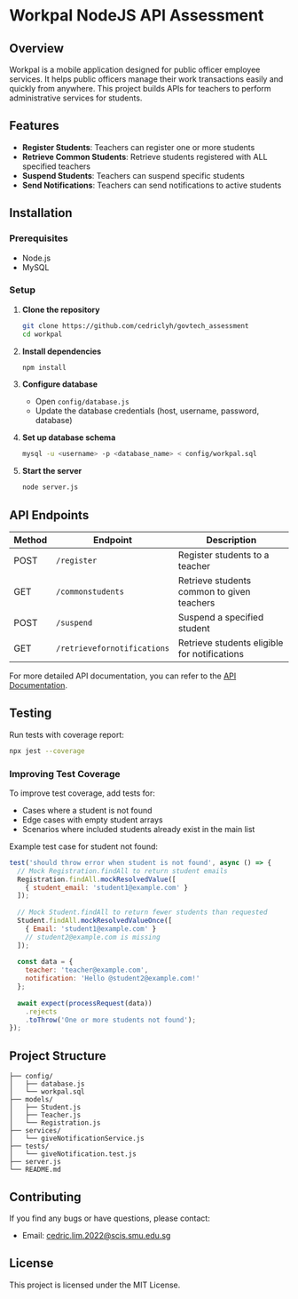 # Workpal NodeJS API Assessment

## Overview

Workpal is a mobile application designed for public officer employee services. It helps public officers manage their work transactions easily and quickly from anywhere. This project builds APIs for teachers to perform administrative services for students.

## Features

- **Register Students**: Teachers can register one or more students
- **Retrieve Common Students**: Retrieve students registered with ALL specified teachers
- **Suspend Students**: Teachers can suspend specific students
- **Send Notifications**: Teachers can send notifications to active students

## Installation

### Prerequisites

- Node.js
- MySQL

### Setup

1. **Clone the repository**
   ```bash
   git clone https://github.com/cedriclyh/govtech_assessment
   cd workpal
   ```

2. **Install dependencies**
   ```bash
   npm install
   ```

3. **Configure database**
   - Open `config/database.js`
   - Update the database credentials (host, username, password, database)

4. **Set up database schema**
   ```bash
   mysql -u <username> -p <database_name> < config/workpal.sql
   ```

5. **Start the server**
   ```bash
   node server.js
   ```

## API Endpoints

| Method | Endpoint                  | Description                                           |
|--------|---------------------------|-------------------------------------------------------|
| POST   | `/register`                | Register students to a teacher                       |
| GET    | `/commonstudents`          | Retrieve students common to given teachers           |
| POST   | `/suspend`                 | Suspend a specified student                          |
| GET    | `/retrievefornotifications`| Retrieve students eligible for notifications         |

For more detailed API documentation, you can refer to the [API Documentation](https://docs.google.com/document/d/1m9R7nmK01g0XzLeWIUsoKzdLrqanKzznUFFAgTMvs48/edit?usp=sharing).

## Testing

Run tests with coverage report:

```bash
npx jest --coverage
```

### Improving Test Coverage

To improve test coverage, add tests for:
- Cases where a student is not found
- Edge cases with empty student arrays
- Scenarios where included students already exist in the main list

Example test case for student not found:
```javascript
test('should throw error when student is not found', async () => {
  // Mock Registration.findAll to return student emails
  Registration.findAll.mockResolvedValue([
    { student_email: 'student1@example.com' }
  ]);
  
  // Mock Student.findAll to return fewer students than requested
  Student.findAll.mockResolvedValueOnce([
    { Email: 'student1@example.com' }
    // student2@example.com is missing
  ]);
  
  const data = {
    teacher: 'teacher@example.com',
    notification: 'Hello @student2@example.com!'
  };
  
  await expect(processRequest(data))
    .rejects
    .toThrow('One or more students not found');
});
```

## Project Structure

```
├── config/
│   ├── database.js
│   └── workpal.sql
├── models/
│   ├── Student.js
│   ├── Teacher.js
│   └── Registration.js
├── services/
│   └── giveNotificationService.js
├── tests/
│   └── giveNotification.test.js
├── server.js
└── README.md
```

## Contributing

If you find any bugs or have questions, please contact:
- Email: cedric.lim.2022@scis.smu.edu.sg

## License

This project is licensed under the MIT License.
